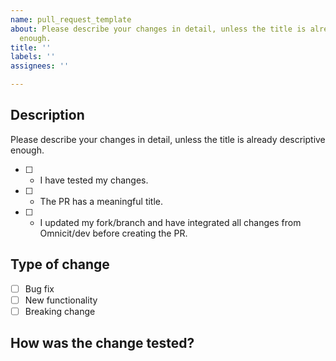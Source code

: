 ```yaml
---
name: pull_request_template
about: Please describe your changes in detail, unless the title is already descriptive
  enough.
title: ''
labels: ''
assignees: ''

---
```


<!---
1. Please ensure that your PR points to our dev branch. If not, please retarget the branch in the upper left corner.
2. Please ensure that the develop branch of your fork is up to date!
  a. git checkout dev
  b. git remote add upstream https://github.com/omnicit/omnicit.git
  c. git pull --rebase upstream dev
  d. Work on any merge conflicts and follow the on-screen instructions of the git client
  e. git push [--force, overwriting any changes you did to develop that were not part of our branch]
  f. git checkout <YOURBRANCH>
  g. git pull --rebase origin dev
  h. Work on any merge conflicts and git push again
  i. Open PR
3. Please provide a meaningful title for the PR. If you fix an issue, please reference it with (Fixes #nnn)
 -->
## Description

Please describe your changes in detail, unless the title is already descriptive enough.

- [ ] - I have tested my changes.  
- [ ] - The PR has a meaningful title.  
- [ ] - I updated my fork/branch and have integrated all changes from Omnicit/dev before creating the PR.

## Type of change
<!--- Check all that apply. -->

- [ ] Bug fix  
- [ ] New functionality  
- [ ] Breaking change

## How was the change tested?
<!--
Please describe what you did to test your change, if applicable.
We are aware that there are currently no unit and integration tests, so we need
your help.
By letting us know how you tested, we can better judge what we need to test in
addition to that.
 -->
